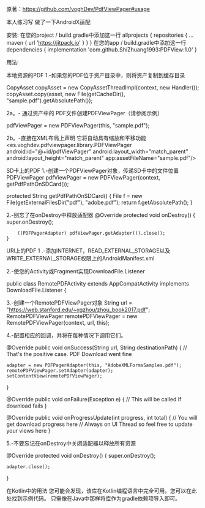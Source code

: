 原著：https://github.com/voghDev/PdfViewPager#usage

本人练习写 做了一下AndroidX适配

安装:
在您的project / build.gradle中添加这一行
allprojects {
		repositories {
			...
			maven { url 'https://jitpack.io' }
		}
	}
  在您的app / build.gradle中添加这一行
  dependencies {
	        implementation 'com.github.ShiZhuang1993:PDFView:1.0'
	}
  
用法:  

本地资源的PDF
1.-如果您的PDF位于资产目录中，则将资产复制到缓存目录

CopyAsset copyAsset = new CopyAssetThreadImpl(context, new Handler());
copyAsset.copy(asset, new File(getCacheDir(), "sample.pdf").getAbsolutePath());


2a。- 通过资产中的 PDF文件创建PDFViewPager（请参阅示例）

pdfViewPager = new PDFViewPager(this, "sample.pdf");


2b。-直接在XML布局上声明
它将自动具有缩放和平移功能
<es.voghdev.pdfviewpager.library.PDFViewPager
    android:id="@+id/pdfViewPager"
    android:layout_width="match_parent"
    android:layout_height="match_parent"
    app:assetFileName="sample.pdf"/>
    
    
    
    
 SD卡上的PDF
    1.-创建一个PDFViewPager对象，传递SD卡中的文件位置
PDFViewPager pdfViewPager = new PDFViewPager(context, getPdfPathOnSDCard());

protected String getPdfPathOnSDCard() {
    File f = new File(getExternalFilesDir("pdf"), "adobe.pdf");
    return f.getAbsolutePath();
}

2.-别忘了在onDestroy中释放适配器
    @Override
    protected void onDestroy() {
        super.onDestroy();

        ((PDFPagerAdapter) pdfViewPager.getAdapter()).close();
    }

URl上的PDF
1 .-添加INTERNET，READ_EXTERNAL_STORAGE以及WRITE_EXTERNAL_STORAGE权限上的AndroidManifest.xml

<uses-permission android:name="android.permission.INTERNET" />
<uses-permission android:name="android.permission.WRITE_EXTERNAL_STORAGE" />
<uses-permission android:name="android.permission.READ_EXTERNAL_STORAGE" />

2.-使您的Activity或Fragment实现DownloadFile.Listener

public class RemotePDFActivity extends AppCompatActivity implements DownloadFile.Listener {


3.-创建一个RemotePDFViewPager对象
String url = "https://web.stanford.edu/~xgzhou/zhou_book2017.pdf";
RemotePDFViewPager remotePDFViewPager =
      new RemotePDFViewPager(context, url, this);
      
      
4.-配置相应的回调，并将在每种情况下调用它们。

@Override
public void onSuccess(String url, String destinationPath) {
    // That's the positive case. PDF Download went fine

    adapter = new PDFPagerAdapter(this, "AdobeXMLFormsSamples.pdf");
    remotePDFViewPager.setAdapter(adapter);
    setContentView(remotePDFViewPager);
}

@Override
public void onFailure(Exception e) {
    // This will be called if download fails
}

@Override
public void onProgressUpdate(int progress, int total) {
    // You will get download progress here
    // Always on UI Thread so feel free to update your views here
}


5.-不要忘记在onDestroy中关闭适配器以释放所有资源

@Override
protected void onDestroy() {
    super.onDestroy();

    adapter.close();
}

在Kotlin中的用法
您可能会发现，该库在Kotlin编程语言中完全可用。您可以在此处找到示例代码。
只需像在Java中那样将库作为gradle依赖项导入即可。


